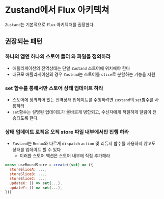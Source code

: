 # Zustand에서 Flux 아키텍쳐

`Zustand`는 기본적으로 `Flux` 아키텍쳐를 권장한다

## 권장되는 패턴

### 하나의 앱엔 하나의 스토어 폴더 와 파일을 정의하라

- 애플리케이션의 전역상태는 단일 `Zustand` 스토어에 위치해야 한다
- 대규모 애플리케이션의 경우 `Zustnad`는 스토어를 `slice`로 분할하는 기능을 지원

### set 함수를 통해서만 스토어 상태 업데이트 하라

- 스토어에 정의되어 있는 전역상태 업데이트를 수행하려면 `zustand`의 `set`함수를 사용하라
- `set`함수는 설명된 업데이트가 올바르게 병합되고, 수신자에게 적절하게 알림이 전송되도록 한다.

### 상태 업데이트 로직은 오직 store 파일 내부에서만 진행 하라

- `Zustand`는 `Redux`와 다르게 `dispatch` `action` 및 리듀서 함수를 사용하지 않고도 상태를 업데이트 할 수 있다
  - 이러한 스토어 액션은 스토어 내부에 직접 추가해라

```js
const useBoundStore = create((set) => ({
  storeSliceA: ...,
  storeSliceB: ...,
  storeSliceC: ...,
  updateX: () => set(...),
  updateY: () => set(...),
}))
```
